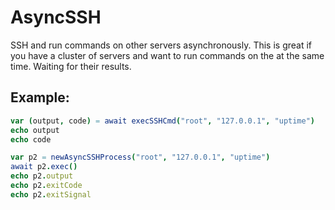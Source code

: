 # AsyncSSH

SSH and run commands on other servers asynchronously. This is great if you have 
a cluster of servers and want to run commands on the at the same time. Waiting
for their results.

## Example:

```nim
var (output, code) = await execSSHCmd("root", "127.0.0.1", "uptime")
echo output
echo code
```

```nim
var p2 = newAsyncSSHProcess("root", "127.0.0.1", "uptime")
await p2.exec()
echo p2.output
echo p2.exitCode
echo p2.exitSignal
```